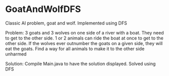 # GoatAndWolfDFS
Classic AI problem, goat and wolf. Implemented using DFS

Problem:
3 goats and 3 wolves on one side of a river with a boat. They need to get to the other side. 
1 or 2 animals can ride the boat at once to get to the other side.
If the wolves ever outnumber the goats on a given side, they will eat the goats.
Find a way for all animals to make it to the other side unharmed

Solution:
Compile Main.java to have the solution displayed. Solved using DFS
